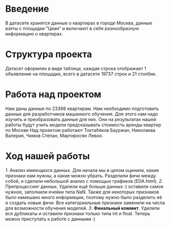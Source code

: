 # Введение
В датасете хранятся данные о квартирах в городе Москва, данные взяты с площадки "Циан" и включают в себя разнообразную информацию о квартирах.
# Структура проекта
Датасет оформлен в виде таблице, каждая строка отображает 1 объявление на площадке, всего в датасете 19737 строк и 21 столбик.
# Работа над проектом
Нам даны данные по 23368 квартирам. Нам необходимо подготовить данные для разработчиков машинного обучения.
Для этого нам надо изучить и преобразовать данные для них. 
Они на результатах нашей работы будут учить модели предсказывать стоимость аренды квартир по Москве
Над проектом работают Токтабеков Бауржан, Николаева Валерия, Чимов Степан, Мартиросян Левон.
# Ход нашей работы 
*1*. Анализ имеющихся данных.
Для начала мы в целом оценили, какие признаки нам нужны, а какие можно убрать. Разделили фичи между собой, и сделали небольшой анализ с помощью графиков (EDA.html).
*2*. Препроцессинг данных.
Удалили ещё больше данных :) оставили самое нужное, заполнили ячейки типа NaN. Также для некоторых признаков было намешано много информации, поэтому нужно было разделить её и создать новые фичи. Все категориальные признаки заменили на числа для возможности обучения моделей.
*3*. **Финальный коммит**. 
Удилили все дубликаты и оставили признаки только типа int и float. 
Теперь можно приступать к работе с данными :)
